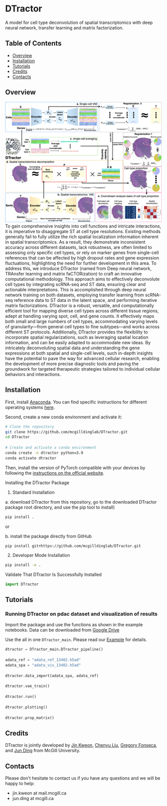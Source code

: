 # DTractor
A model for cell type deconvolution of spatial transcriptomics with deep neural network, transfer learning and matrix factorization.

## Table of Contents
- [Overview](#Overview)
- [Installation](#Installation)
- [Tutorials](#Tutorials)
- [Credits](#Credits)
- [Contacts](#Contacts)

## Overview 
<img title="DTractor Overview" alt="Alt text" src="/figures/main.png">
To gain comprehensive insights into cell functions and intricate interactions, it is imperative to disaggregate ST at cell type resolutions. Existing methods generally fail to fully utilize the rich spatial localization information inherent in spatial transcriptomics. As a result, they demonstrate inconsistent accuracy across different datasets, lack robustness, are often limited to assessing only specific cell types, or rely on marker genes from single-cell references that can be affected by high dropout rates and gene expression fluctuations, highlighting the need for further development in this area. To address this, we introduce DTractor (named from Deep neural network, TRAnsfer learning and matrix faCTORization) to craft an innovative computational methodology. This approach aims to effectively deconvolute cell types by integrating scRNA-seq and ST data, ensuring clear and actionable interpretations. This is accomplished through deep neural network training on both datasets, employing transfer learning from scRNA-seq reference data to ST data in the latent space, and performing iterative matrix factorizations. DTractor is a robust, versatile, and computationally efficient tool for mapping diverse cell types across different tissue regions, adept at handling varying spot, cell, and gene counts. It effectively maps both small and large numbers of cell types, accommodating varying levels of granularity—from general cell types to fine subtypes—and works across different ST protocols. Additionally, DTractor provides the flexibility to incorporate spatial regularizations, such as leveraging spatial location information, and can be easily adapted to accommodate new ideas. By intricately deconvoluting spatial data and understanding the gene expressions at both spatial and single-cell levels, such in-depth insights have the potential to pave the way for advanced cellular research, enabling the development of more precise diagnostic tools and paving the groundwork for targeted therapeutic strategies tailored to individual cellular behaviors and interactions.

## Installation
First, install [Anaconda](https://www.anaconda.com/). You can find specific instructions for different operating systems [here](https://conda.io/projects/conda/en/latest/user-guide/getting-started.html).

Second, create a new conda environment and activate it:

```sh
# Clone the repository
git clone https://github.com/mcgilldinglab/DTractor.git
cd DTractor

# Create and activate a conda environment
conda create -n dtractor python=3.9
conda activate dtractor
````

Then, install the version of PyTorch compatible with your devices by following the [instructions on the official website](https://pytorch.org/get-started/locally/). 

Installing the DTractor Package
1. Standard Installation
   
  a. download DTractor from this repository, go to the downloaded DTractor package root directory, and use the pip tool to install)
```sh
pip install .
```

or 

  b. install the package directly from GitHub

```shell
pip install git+https://github.com/mcgilldinglab/DTractor.git
```


2. Developer Mode Installation
```sh
pip install -e .
```

Validate That DTractor Is Successfully Installed
```python
import DTractor
```


## Tutorials
### Running DTractor on pdac dataset and visualization of results
Import the package and use the functions as shown in the example notebooks. 
Data can be downloaded from [Google Drive](https://drive.google.com/file/d/1REJuo0juOS85F6VNS7rw4nt8BttZ3Xm0/view?usp=sharing)

Use the all in one `DTractor_main`. Please read our [Example](tutorial/tutorial.ipynb) for details. 
```python
dtractor = DTractor_main.DTractor_pipeline() 

adata_ref = "adata_ref_13402.h5ad"
adata_spa = "adata_vis_13402.h5ad"

dtractor.data_import(adata_spa, adata_ref)

dtractor.vae_train()

dtractor.run()

dtractor.plotting()

dtractor.prop_matrix()
```


## Credits
DTractor is jointly developed by [Jin Kweon](https://github.com/yjkweon24), [Chenyu Liu](https://github.com/theguardsgod), [Gregory Fonseca](https://www.mcgill.ca/expmed/dr-gregory-fonseca-0), and [Jun Ding](https://github.com/phoenixding) from McGill University.


## Contacts
Please don't hesitate to contact us if you have any questions and we will be happy to help:
* jin.kweon at mail.mcgill.ca 
* jun.ding at mcgill.ca
